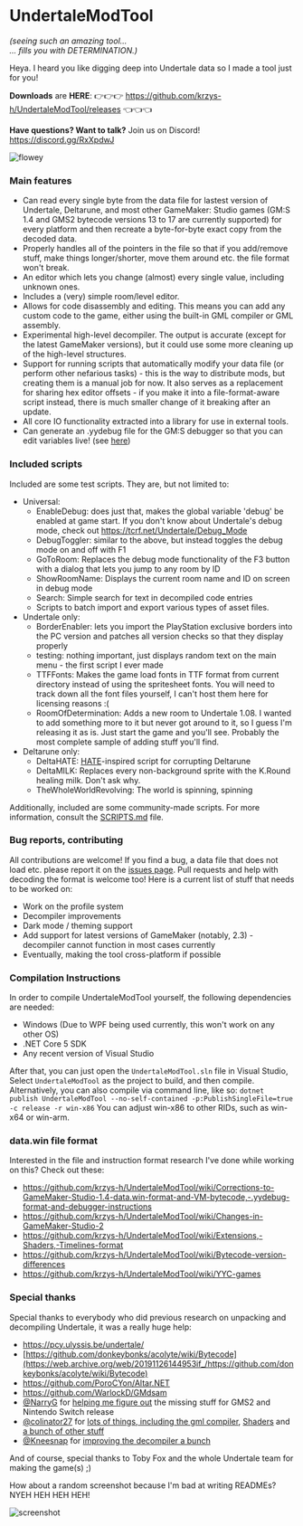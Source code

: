 # UndertaleModTool
*(seeing such an amazing tool...<br/>
... fills you with DETERMINATION.)*

Heya. I heard you like digging deep into Undertale data so I made a tool just for you! 

**Downloads** are **HERE**: :point_right::point_right::point_right: https://github.com/krzys-h/UndertaleModTool/releases :point_left::point_left::point_left:

**Have questions? Want to talk?** Join us on Discord! https://discord.gg/RxXpdwJ

![flowey](flowey.png)

### Main features
* Can read every single byte from the data file for lastest version of Undertale, Deltarune, and most other GameMaker: Studio games (GM:S 1.4 and GMS2 bytecode versions 13 to 17 are currently supported) for every platform and then recreate a byte-for-byte exact copy from the decoded data.
* Properly handles all of the pointers in the file so that if you add/remove stuff, make things longer/shorter, move them around etc. the file format won't break.
* An editor which lets you change (almost) every single value, including unknown ones.
* Includes a (very) simple room/level editor.
* Allows for code disassembly and editing. This means you can add any custom code to the game, either using the built-in GML compiler or GML assembly.
* Experimental high-level decompiler. The output is accurate (except for the latest GameMaker versions), but it could use some more cleaning up of the high-level structures.
* Support for running scripts that automatically modify your data file (or perform other nefarious tasks) - this is the way to distribute mods, but creating them is a manual job for now. It also serves as a replacement for sharing hex editor offsets - if you make it into a file-format-aware script instead, there is much smaller change of it breaking after an update.
* All core IO functionality extracted into a library for use in external tools.
* Can generate an .yydebug file for the GM:S debugger so that you can edit variables live! (see [here](https://github.com/krzys-h/UndertaleModTool/wiki/Corrections-to-GameMaker-Studio-1.4-data.win-format-and-VM-bytecode,-.yydebug-format-and-debugger-instructions#yydebug-file-format))

### Included scripts
Included are some test scripts. They are, but not limited to:
* Universal:
  * EnableDebug: does just that, makes the global variable 'debug' be enabled at game start. If you don't know about Undertale's debug mode, check out https://tcrf.net/Undertale/Debug_Mode
  * DebugToggler: similar to the above, but instead toggles the debug mode on and off with F1
  * GoToRoom: Replaces the debug mode functionality of the F3 button with a dialog that lets you jump to any room by ID
  * ShowRoomName: Displays the current room name and ID on screen in debug mode
  * Search: Simple search for text in decompiled code entries
  * Scripts to batch import and export various types of asset files.
* Undertale only:
  * BorderEnabler: lets you import the PlayStation exclusive borders into the PC version and patches all version checks so that they display properly
  * testing: nothing important, just displays random text on the main menu - the first script I ever made
  * TTFFonts: Makes the game load fonts in TTF format from current directory instead of using the spritesheet fonts. You will need to track down all the font files yourself, I can't host them here for licensing reasons :(
  * RoomOfDetermination: Adds a new room to Undertale 1.08. I wanted to add something more to it but never got around to it, so I guess I'm releasing it as is. Just start the game and you'll see. Probably the most complete sample of adding stuff you'll find.
* Deltarune only:
  * DeltaHATE: [HATE](https://www.reddit.com/r/Undertale/comments/41lb16/hate_the_undertale_corruptor/)-inspired script for corrupting Deltarune
  * DeltaMILK: Replaces every non-background sprite with the K.Round healing milk. Don't ask why.
  * TheWholeWorldRevolving: The world is spinning, spinning
  
Additionally, included are some community-made scripts. For more information, consult the [SCRIPTS.md](https://github.com/krzys-h/UndertaleModTool/blob/master/SCRIPTS.md) file.

### Bug reports, contributing
All contributions are welcome! If you find a bug, a data file that does not load etc. please report it on the [issues page](https://github.com/krzys-h/UndertaleModTool/issues). Pull requests and help with decoding the format is welcome too! Here is a current list of stuff that needs to be worked on:
* Work on the profile system
* Decompiler improvements
* Dark mode / theming support
* Add support for latest versions of GameMaker (notably, 2.3) - decompiler cannot function in most cases currently
* Eventually, making the tool cross-platform if possible

### Compilation Instructions
In order to compile UndertaleModTool yourself, the following dependencies are needed:
* Windows (Due to WPF being used currently, this won't work on any other OS)
* .NET Core 5 SDK
* Any recent version of Visual Studio

After that, you can just open the `UndertaleModTool.sln` file in Visual Studio, Select `UndertaleModTool` as the project to build, and then compile.  
Alternatively, you can also compile via command line, like so: `dotnet publish UndertaleModTool --no-self-contained -p:PublishSingleFile=true -c release -r win-x86`
You can adjust win-x86 to other RIDs, such as win-x64 or win-arm.

### data.win file format
Interested in the file and instruction format research I've done while working on this? Check out these:
* https://github.com/krzys-h/UndertaleModTool/wiki/Corrections-to-GameMaker-Studio-1.4-data.win-format-and-VM-bytecode,-.yydebug-format-and-debugger-instructions
* https://github.com/krzys-h/UndertaleModTool/wiki/Changes-in-GameMaker-Studio-2
* https://github.com/krzys-h/UndertaleModTool/wiki/Extensions,-Shaders,-Timelines-format
* https://github.com/krzys-h/UndertaleModTool/wiki/Bytecode-version-differences
* https://github.com/krzys-h/UndertaleModTool/wiki/YYC-games

### Special thanks
Special thanks to everybody who did previous research on unpacking and decompiling Undertale, it was a really huge help:
* https://pcy.ulyssis.be/undertale/
* [https://github.com/donkeybonks/acolyte/wiki/Bytecode](https://web.archive.org/web/20191126144953if_/https://github.com/donkeybonks/acolyte/wiki/Bytecode)
* https://github.com/PoroCYon/Altar.NET
* https://github.com/WarlockD/GMdsam
* [@NarryG](https://github.com/NarryG) for [helping me figure out](https://github.com/krzys-h/UndertaleModTool/issues/3) the missing stuff for GMS2 and Nintendo Switch release
* [@colinator27](https://github.com/colinator27) for [lots of things, including the gml compiler](https://github.com/krzys-h/UndertaleModTool/issues/4), [Sha](https://github.com/krzys-h/UndertaleModTool/issues/13)[ders](https://github.com/krzys-h/UndertaleModTool/pull/25) and [a bunch of other stuff](https://github.com/krzys-h/UndertaleModTool/pull/30)
* [@Kneesnap](https://github.com/Kneesnap) for [improving the decompiler a bunch](https://github.com/krzys-h/UndertaleModTool/pull/162)

And of course, special thanks to Toby Fox and the whole Undertale team for making the game(s) ;)

How about a random screenshot because I'm bad at writing READMEs? NYEH HEH HEH HEH!

![screenshot](screenshot.png)
